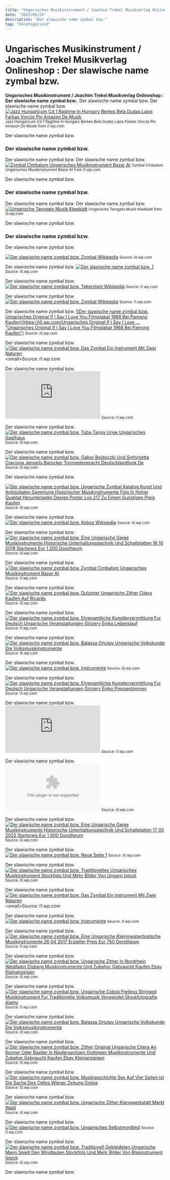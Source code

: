 ```yaml
---
title: "Ungarisches Musikinstrument / Joachim Trekel Musikverlag Onlineshop : Der slawische name zymbal bzw."
date: "2022/05/24"
description: "Der slawische name zymbal bzw."
tag: "Uncategorized"
---
```


# Ungarisches Musikinstrument / Joachim Trekel Musikverlag Onlineshop : Der slawische name zymbal bzw.
**Ungarisches Musikinstrument / Joachim Trekel Musikverlag Onlineshop : Der slawische name zymbal bzw.**. Der slawische name zymbal bzw.
Der slawische name zymbal bzw.
[![Jazz Hungaricum Cd 1 Ragtime In Hungary Berkes Bela Dudas Lajos Farkas Vincze Pin Amazon De Musik](https://i1.wp.com/m.media-amazon.com/images/I/51aVH+iXw-L.jpg "Jazz Hungaricum Cd 1 Ragtime In Hungary Berkes Bela Dudas Lajos Farkas Vincze Pin Amazon De Musik")](https://i1.wp.com/m.media-amazon.com/images/I/51aVH+iXw-L.jpg)
<small>Jazz Hungaricum Cd 1 Ragtime In Hungary Berkes Bela Dudas Lajos Farkas Vincze Pin Amazon De Musik from i1.wp.com</small>

Der slawische name zymbal bzw.

### Der slawische name zymbal bzw.
Der slawische name zymbal bzw.
Der slawische name zymbal bzw.
[![Zymbal Cimbalom Ungarisches Musikinstrument Bazar At](https://i1.wp.com/asset.bazar.at/149/539919e52a664b7b9e5f9c380704b67a/hd-jpeg/bazar_img_c7c7d6cc-b870-4da5-8b60-b81d67a508a6-63292.jpeg "Zymbal Cimbalom Ungarisches Musikinstrument Bazar At")](https://i1.wp.com/asset.bazar.at/149/539919e52a664b7b9e5f9c380704b67a/hd-jpeg/bazar_img_c7c7d6cc-b870-4da5-8b60-b81d67a508a6-63292.jpeg)
<small>Zymbal Cimbalom Ungarisches Musikinstrument Bazar At from i1.wp.com</small>

Der slawische name zymbal bzw.

### Der slawische name zymbal bzw.
Der slawische name zymbal bzw.
Der slawische name zymbal bzw.
[![Ungarische Tarogato Musik Kleeblatt](https://i0.wp.com/kleeblatt.hu/wp-content/uploads/2021/03/tarog-22.jpg "Ungarische Tarogato Musik Kleeblatt")](https://i0.wp.com/kleeblatt.hu/wp-content/uploads/2021/03/tarog-22.jpg)
<small>Ungarische Tarogato Musik Kleeblatt from i0.wp.com</small>

Der slawische name zymbal bzw.

### Der slawische name zymbal bzw.
Der slawische name zymbal bzw.


[![Der slawische name zymbal bzw. Zymbal Wikipedia](https://i0.wp.com/encrypted-tbn0.gstatic.com/images?q=tbn:ANd9GcTLg_oQSiJS6bp0gpPbPdtw_0xCpSQVJeuWYtyh7Cca5vVtFoJjVgQrUyqbj2OotLHjXBQ&amp;usqp=CAU "Zymbal Wikipedia")](https://i0.wp.com/upload.wikimedia.org/wikipedia/commons/thumb/8/86/Cimbule.jpg/220px-Cimbule.jpg)
<small>Source: i0.wp.com</small>

Der slawische name zymbal bzw.
[![Der slawische name zymbal bzw. 1](https://i1.wp.com//search?q=piano&amp;tbm=isch "1")](https://i0.wp.com//search?q=musical+instruments&amp;tbm=isch)
<small>Source: i0.wp.com</small>

Der slawische name zymbal bzw.
[![Der slawische name zymbal bzw. Tekerolant Wikipedia](https://i0.wp.com/encrypted-tbn0.gstatic.com/images?q=tbn:ANd9GcRP73WlijPqz6fby52MS5cmkCI5QCqJM2fXSeh_iUCFGS5bEP1IHi4mmwRgbjwO9lz1C3A&amp;usqp=CAU "Tekerolant Wikipedia")](https://i1.wp.com/upload.wikimedia.org/wikipedia/commons/3/3a/Barsony_wikipedia.jpg)
<small>Source: i1.wp.com</small>

Der slawische name zymbal bzw.
[![Der slawische name zymbal bzw. Zymbal Wikipedia](https://i1.wp.com/encrypted-tbn0.gstatic.com/images?q=tbn:ANd9GcS2oOOa4DnWberQbugX9cXHapNSu0eUL7I2E_8_bo4lmoQD1Tp8O7LuvH8WTsOBecYvXvA&amp;usqp=CAU "Zymbal Wikipedia")](https://i1.wp.com/upload.wikimedia.org/wikipedia/commons/8/86/BuikCymbaal.jpg)
<small>Source: i1.wp.com</small>

Der slawische name zymbal bzw.
[![Der slawische name zymbal bzw. Ungarisches Original If I Say I Love You Filmplakat 1968 Bei Pamono Kaufen](https://i0.wp.com/Ungarisches Original If I Say I Love ... "Ungarisches Original If I Say I Love You Filmplakat 1968 Bei Pamono Kaufen")](https://i0.wp.com/cdn20.pamono.com/p/g/1/1/1121245_x9bkgtbdz3/ungarisches-original-if-i-say-i-love-you-filmplakat-1968-1.jpg)
<small>Source: i0.wp.com</small>

Der slawische name zymbal bzw.
[![Der slawische name zymbal bzw. Das Zymbal Ein Instrument Mit Zwei Naturen](https://i1.wp.com/encrypted-tbn0.gstatic.com/images?q=tbn:ANd9GcQwccwyUxx3Cs5QDlY8zL417OXKPXADSHhYgA&amp;usqp=CAU "Das Zymbal Ein Instrument Mit Zwei Naturen")](https://i1.wp.com/www.ln-online.de/resizer/4sHGHrcs6Wk8Seg_I54ahqtiv3Q=/1200x675/filters:quality(70):watermark(assets.rndtech.de/ln/watermark-plus.svg,50,50,0)/cloudfront-eu-central-1.images.arcpublishing.com/madsack/MUSWJ24HSSHBQFAJQNKZFJ47VE.jpg)
<small>Source: i1.wp.com</small>

Der slawische name zymbal bzw.
[![Der slawische name zymbal bzw. Alte Ungarische Turkischen Instrument Zurna Isoliert Auf Weissem Stockfotografie Alamy](https://i0.wp.com/www.alamy.de/alte-ungarischeturkischen-instrument-zurna-isoliert-auf-weissem-image229209608.html "Alte Ungarische Turkischen Instrument Zurna Isoliert Auf Weissem Stockfotografie Alamy")](https://i1.wp.com/c8.alamy.com/compde/r8wb5c/alte-ungarischeturkischen-instrument-zurna-isoliert-auf-weissem-r8wb5c.jpg)
<small>Source: i1.wp.com</small>

Der slawische name zymbal bzw.
[![Der slawische name zymbal bzw. Tuba Tanya Urige Ungarisches Gasthaus](https://i0.wp.com/oberschwaben-welt.de/tuba-tanya-urige-ungarisches-gasthaus/ "Tuba Tanya Urige Ungarisches Gasthaus")](https://i0.wp.com/oberschwaben-welt.de/wp-content/uploads/2017/01/Tuuba-Tanya009.jpg)
<small>Source: i0.wp.com</small>

Der slawische name zymbal bzw.
[![Der slawische name zymbal bzw. Gabor Boldoczki Und Sinfonietta Cracovia Jenseits Barocker Trompetenpracht Deutschlandfunk De](https://i0.wp.com/encrypted-tbn0.gstatic.com/images?q=tbn:ANd9GcR6nFatTdDzxm02u0kCFAqbcKCAoO0SPuTa8A&amp;usqp=CAU "Gabor Boldoczki Und Sinfonietta Cracovia Jenseits Barocker Trompetenpracht Deutschlandfunk De")](https://i0.wp.com/assets.deutschlandfunk.de/FILE_292f2de79f377948562e5729e934a15a/1920x1080.jpg?t=1597509427457)
<small>Source: i0.wp.com</small>

Der slawische name zymbal bzw.

[![Der slawische name zymbal bzw. Ungarische Zymbal Katalog Kunst Und Antiquitaten Sammlung Historischer Musikinstrumente Foto In Hoher Qualitat Herunterladen Design Poster Los 217 Zu Einem Gunstigen Preis Kaufen](https://i0.wp.com/encrypted-tbn0.gstatic.com/images?q=tbn:ANd9GcQ2DKQAxH8kS_CG4yPoZRSJKoJ_ATYEKdKo3g&amp;usqp=CAU "Ungarische Zymbal Katalog Kunst Und Antiquitaten Sammlung Historischer Musikinstrumente Foto In Hoher Qualitat Herunterladen Design Poster Los 217 Zu Einem Gunstigen Preis Kaufen")](https://i0.wp.com/veryimportantlot.com/assets/image/picture_96315/1d3f5/li8s8swkbolsbnpsjy489fzyxyygrgwycqpst4eeimnn-omrduop3nxbihh91518106334jpg__fix_850_550.jpeg)
<small>Source: i0.wp.com</small>

Der slawische name zymbal bzw.
[![Der slawische name zymbal bzw. Koboz Wikipedia](https://i1.wp.com/encrypted-tbn0.gstatic.com/images?q=tbn:ANd9GcQuMA-aK748t5rttkZrKKKZTBjsuuTEeZkDjAjtT3-HasNHt7H314ynfpRxZ72trSDEYOo&amp;usqp=CAU "Koboz Wikipedia")](https://i0.wp.com/upload.wikimedia.org/wikipedia/commons/4/4c/Koboz.jpg)
<small>Source: i0.wp.com</small>

Der slawische name zymbal bzw.
[![Der slawische name zymbal bzw. Eine Ungarische Geige Musikinstrumente Historische Unterhaltungstechnik Und Schallplatten 16 10 2019 Startpreis Eur 1 200 Dorotheum](https://i1.wp.com/encrypted-tbn0.gstatic.com/images?q=tbn:ANd9GcTkrbIQiQzsbuRjKt7LD4R6_FC46efUeDsvJA&amp;usqp=CAU "Eine Ungarische Geige Musikinstrumente Historische Unterhaltungstechnik Und Schallplatten 16 10 2019 Startpreis Eur 1 200 Dorotheum")](https://i0.wp.com/www.dorotheum.com/fileadmin/lot-images/10U191016/hires/eine-ungarische-geige-6413391.jpg)
<small>Source: i0.wp.com</small>

Der slawische name zymbal bzw.
[![Der slawische name zymbal bzw. Zymbal Cimbalom Ungarisches Musikinstrument Bazar At](https://i1.wp.com/encrypted-tbn0.gstatic.com/images?q=tbn:ANd9GcSXtPG8cTgoPMWvi0lDvqwdAROPQrb0FFjfTXkenYESnSeAVCKaBxrpABkMg6OzI5QBAR0&amp;usqp=CAU "Zymbal Cimbalom Ungarisches Musikinstrument Bazar At")](https://i1.wp.com/asset.bazar.at/149/539919e52a664b7b9e5f9c380704b67a/hd-jpeg/bazar_img_c7c7d6cc-b870-4da5-8b60-b81d67a508a6-63292.jpeg)
<small>Source: i1.wp.com</small>

Der slawische name zymbal bzw.
[![Der slawische name zymbal bzw. Dulzimer Ungarische Zither Citera Kaufen Auf Ricardo](https://i0.wp.com/encrypted-tbn0.gstatic.com/images?q=tbn:ANd9GcRstAKUs-KZU3b-NgnJNtAnIYtCkcXpb_dvdw&amp;usqp=CAU "Dulzimer Ungarische Zither Citera Kaufen Auf Ricardo")](https://i0.wp.com/img.ricardostatic.ch/t_1000x750/pl/1131126630/3/1/dulzimer-ungarische-zither-citera.jpg)
<small>Source: i0.wp.com</small>

Der slawische name zymbal bzw.
[![Der slawische name zymbal bzw. Ehrenamtliche Kunstlervermittlung Fur Deutsch Ungarische Veranstaltungen Ginzery Eniko Lebenslauf](https://i0.wp.com/encrypted-tbn0.gstatic.com/images?q=tbn:ANd9GcS_jjE1bUMnTxRAoK31AE-wkvyn0ZcDL6Phcw&amp;usqp=CAU "Ehrenamtliche Kunstlervermittlung Fur Deutsch Ungarische Veranstaltungen Ginzery Eniko Lebenslauf")](https://i1.wp.com/www.peiermusik.de/ginzery-enikoe-juli-2010_700_0.jpg)
<small>Source: i1.wp.com</small>

Der slawische name zymbal bzw.
[![Der slawische name zymbal bzw. Balassa Ortutay Ungarische Volkskunde Die Volksmusikinstrumente](https://i0.wp.com/encrypted-tbn0.gstatic.com/images?q=tbn:ANd9GcQdyRvEjUjX9-ptMYvE55BMb4uMpRowdUGBxg&amp;usqp=CAU "Balassa Ortutay Ungarische Volkskunde Die Volksmusikinstrumente")](https://i0.wp.com/mek.oszk.hu/02700/02791/html/img/251.jpg)
<small>Source: i0.wp.com</small>

Der slawische name zymbal bzw.
[![Der slawische name zymbal bzw. Instrumente](https://i0.wp.com/wozi.members.cablelink.at "Instrumente")](https://i0.wp.com/wozi.members.cablelink.at/webinstrumente/zupfinstrumente02-Dateien/image001.gif)
<small>Source: i0.wp.com</small>

Der slawische name zymbal bzw.
[![Der slawische name zymbal bzw. Ehrenamtliche Kunstlervermittlung Fur Deutsch Ungarische Veranstaltungen Ginzery Eniko Pressestimmen](https://i1.wp.com/encrypted-tbn0.gstatic.com/images?q=tbn:ANd9GcS_PTyB0gldyh8_EDSwKaB6ifgd_6Ndb6uXeA&amp;usqp=CAU "Ehrenamtliche Kunstlervermittlung Fur Deutsch Ungarische Veranstaltungen Ginzery Eniko Pressestimmen")](https://i1.wp.com/www.peiermusik.de/ginzery-enikoe-live-koncert-2010_700_0.jpg)
<small>Source: i1.wp.com</small>

Der slawische name zymbal bzw.
[![Der slawische name zymbal bzw. Alte Ungarische Turkischen Instrument Zurna Isoliert Auf Weissem Stockfotografie Alamy](https://i0.wp.com/www.alamy.de/alte-ungarischeturkischen-instrument-zurna-isoliert-auf-weissem-image229209608.html "Alte Ungarische Turkischen Instrument Zurna Isoliert Auf Weissem Stockfotografie Alamy")](https://i1.wp.com/c8.alamy.com/compde/r8wb5c/alte-ungarischeturkischen-instrument-zurna-isoliert-auf-weissem-r8wb5c.jpg)
<small>Source: i1.wp.com</small>

Der slawische name zymbal bzw.
[![Der slawische name zymbal bzw. Ungarische Zither Mit Akg C411 Pickup Klangwerkstatt Markt Wald Andre Schubert](https://i0.wp.com/deerbe.com "Ungarische Zither Mit Akg C411 Pickup Klangwerkstatt Markt Wald Andre Schubert")](https://i0.wp.com/deerbe.com/imgs/a/c/e/z/c/ungarische_zither_mit_akg_c411_pickup__klangwerkstatt_markt_wald__andre_schubert_4_lgw.jpg)
<small>Source: i0.wp.com</small>

Der slawische name zymbal bzw.
[![Der slawische name zymbal bzw. Eine Ungarische Geige Musikinstrumente Historische Unterhaltungstechnik Und Schallplatten 17 05 2022 Startpreis Eur 1 600 Dorotheum](https://i1.wp.com/encrypted-tbn0.gstatic.com/images?q=tbn:ANd9GcRv0L3FQFsobCXm9JdEcLSH3oNH8jFCn3DE2Q&amp;usqp=CAU "Eine Ungarische Geige Musikinstrumente Historische Unterhaltungstechnik Und Schallplatten 17 05 2022 Startpreis Eur 1 600 Dorotheum")](https://i0.wp.com/www.dorotheum.com/fileadmin/lot-images/10U220517/normal/eine-ungarische-geige-b-8075043.jpg)
<small>Source: i0.wp.com</small>

Der slawische name zymbal bzw.
[![Der slawische name zymbal bzw. Neue Seite 1](https://i1.wp.com/encrypted-tbn0.gstatic.com/images?q=tbn:ANd9GcSWSyeJrfsoYUYiKWuFhn2qoW521R3OdYW9QQ&amp;usqp=CAU "Neue Seite 1")](https://i0.wp.com/www.altemusik.net/harmonia/images/Instrumentenfoto%20f%C3%BCr%20Plakat.jpg)
<small>Source: i0.wp.com</small>

Der slawische name zymbal bzw.
[![Der slawische name zymbal bzw. Traditionelles Ungarisches Musikinstrument Stockfoto Und Mehr Bilder Von Ungarn Istock](https://i0.wp.com/www.istockphoto.com/photo/license-gm1153588814-?utm_medium=organic&amp;utm_source=google&amp;utm_campaign=iptcurl "Traditionelles Ungarisches Musikinstrument Stockfoto Und Mehr Bilder Von Ungarn Istock")](https://i0.wp.com/media.istockphoto.com/photos/traditional-hungarian-musical-instrument-picture-id1153588814?k=20&amp;m=1153588814&amp;s=170667a&amp;w=0&amp;h=PqpbwrL8NaR3pGakPYMm_YLRcLQA1W1JdFy6FHBsZAo=)
<small>Source: i0.wp.com</small>

Der slawische name zymbal bzw.
[![Der slawische name zymbal bzw. Das Zymbal Ein Instrument Mit Zwei Naturen](https://i0.wp.com/encrypted-tbn0.gstatic.com/images?q=tbn:ANd9GcQwccwyUxx3Cs5QDlY8zL417OXKPXADSHhYgA&amp;usqp=CAU "Das Zymbal Ein Instrument Mit Zwei Naturen")](https://i1.wp.com/www.ln-online.de/resizer/4sHGHrcs6Wk8Seg_I54ahqtiv3Q=/1200x675/filters:quality(70):watermark(assets.rndtech.de/ln/watermark-plus.svg,50,50,0)/cloudfront-eu-central-1.images.arcpublishing.com/madsack/MUSWJ24HSSHBQFAJQNKZFJ47VE.jpg)
<small>Source: i1.wp.com</small>

Der slawische name zymbal bzw.
[![Der slawische name zymbal bzw. Instrumente](https://i0.wp.com/encrypted-tbn0.gstatic.com/images?q=tbn:ANd9GcSDoK3ROz-oAfdn4t1KiSsGSRTcNhBAx_BBbQ&amp;usqp=CAU "Instrumente")](https://i1.wp.com/olga-mishula.com/images/ungarisches_zymbal.jpg)
<small>Source: i1.wp.com</small>

Der slawische name zymbal bzw.
[![Der slawische name zymbal bzw. Eine Ungarische Kleinmeisterbratsche Musikinstrumente 26 04 2017 Erzielter Preis Eur 750 Dorotheum](https://i0.wp.com/encrypted-tbn0.gstatic.com/images?q=tbn:ANd9GcTAdIKQ0WyuBpSP3JVNf0_lO6L7DzqEXIPwrQ&amp;usqp=CAU "Eine Ungarische Kleinmeisterbratsche Musikinstrumente 26 04 2017 Erzielter Preis Eur 750 Dorotheum")](https://i1.wp.com/www.dorotheum.com/fileadmin/lot-images/10U170426/hires/eine-ungarische-kleinmeisterbratsche-1088791.jpg)
<small>Source: i1.wp.com</small>

Der slawische name zymbal bzw.
[![Der slawische name zymbal bzw. Ungarische Zither In Nordrhein Westfalen Olsberg Musikinstrumente Und Zubehor Gebraucht Kaufen Ebay Kleinanzeigen](https://i1.wp.com/encrypted-tbn0.gstatic.com/images?q=tbn:ANd9GcRHfvzbHUCjpsvAXpYpuSkr-QbxUutVMlscow&amp;usqp=CAU "Ungarische Zither In Nordrhein Westfalen Olsberg Musikinstrumente Und Zubehor Gebraucht Kaufen Ebay Kleinanzeigen")](https://i0.wp.com/img.ebay-kleinanzeigen.de/api/v1/prod-ads/images/56/56d7909b-b700-4626-9080-6d4c20d22d29?rule=$_59.JPG)
<small>Source: i0.wp.com</small>

Der slawische name zymbal bzw.
[![Der slawische name zymbal bzw. Ungarische Cobza Fretless Stringed Musikinstrument Fur Traditionelle Volksmusik Verwendet Stockfotografie Alamy](https://i0.wp.com/encrypted-tbn0.gstatic.com/images?q=tbn:ANd9GcR8IF7q-zTKHLpl0Ve93wrR7sd8wNoUuK9zRA4iZAb9_MWVosXtiyA8Cp5MjjPKvRdPNLc&amp;usqp=CAU "Ungarische Cobza Fretless Stringed Musikinstrument Fur Traditionelle Volksmusik Verwendet Stockfotografie Alamy")](https://i1.wp.com/c8.alamy.com/zoomsde/6/695d568a341348a997935233bea42487/he6rem.jpg)
<small>Source: i1.wp.com</small>

Der slawische name zymbal bzw.
[![Der slawische name zymbal bzw. Balassa Ortutay Ungarische Volkskunde Die Volksmusikinstrumente](https://i0.wp.com/encrypted-tbn0.gstatic.com/images?q=tbn:ANd9GcRAuWj63IO4f3d-GRgFIPew2vogWWfDPM15pc0A-z7jVjKnxE4fGhulUMsFWhANrLqC3z0&amp;usqp=CAU "Balassa Ortutay Ungarische Volkskunde Die Volksmusikinstrumente")](https://i0.wp.com/mek.oszk.hu/02700/02791/html/img/252.jpg)
<small>Source: i0.wp.com</small>

Der slawische name zymbal bzw.
[![Der slawische name zymbal bzw. Zither Original Ungarische Citera An Konner Oder Bastler In Niedersachsen Gottingen Musikinstrumente Und Zubehor Gebraucht Kaufen Ebay Kleinanzeigen](https://i1.wp.com/encrypted-tbn0.gstatic.com/images?q=tbn:ANd9GcRPzR6ojn7_hRsQD2zh1IG-mVlw22M2wMeyuQ&amp;usqp=CAU "Zither Original Ungarische Citera An Konner Oder Bastler In Niedersachsen Gottingen Musikinstrumente Und Zubehor Gebraucht Kaufen Ebay Kleinanzeigen")](https://i0.wp.com/img.ebay-kleinanzeigen.de/api/v1/prod-ads/images/21/21ec66c7-9c12-413e-b19f-aba29bc9758b?rule=$_59.JPG)
<small>Source: i0.wp.com</small>

Der slawische name zymbal bzw.
[![Der slawische name zymbal bzw. Musikgeschichte Sex Auf Vier Saiten Ist Die Sache Des Cellos Wiener Zeitung Online](https://i0.wp.com/encrypted-tbn0.gstatic.com/images?q=tbn:ANd9GcQ4b56VjENS77mtNCgjZhQJ0GsTczFrtKLV4A&amp;usqp=CAU "Musikgeschichte Sex Auf Vier Saiten Ist Die Sache Des Cellos Wiener Zeitung Online")](https://i0.wp.com/www.wienerzeitung.at/_em_daten/_cache/image/1x3J4_P4dUMOAnOW5FgnPnC83pnBV5RU1BaT0hioY_4dabcm7Fx5h-wEjWHdXDaViWbzwlsOUO1DzMFLA5JxyuXd5MwC2uNBwJ86lDgIBzFMprLwzYLuBlfJnnYXLiKNvN/201228-1603-948-0900-305207-291217cello-online-002.jpg)
<small>Source: i0.wp.com</small>

Der slawische name zymbal bzw.
[![Der slawische name zymbal bzw. Ungarische Zither Klangwerkstatt Markt Wald](https://i0.wp.com/encrypted-tbn0.gstatic.com/images?q=tbn:ANd9GcTtXas0UV8CZsZuT-G7SYhoxQvmPOgh_GCQBFXNklPFbdfMk73S092SiDComy7egtxPv4A&amp;usqp=CAU "Ungarische Zither Klangwerkstatt Markt Wald")](https://i0.wp.com/www.klangwerkstatt.de/files/content/instrumente/Zithern/Ungarische-Zither.jpg)
<small>Source: i0.wp.com</small>

Der slawische name zymbal bzw.
[![Der slawische name zymbal bzw. Ungarisches Selbstmordlied](https://i1.wp.com/encrypted-tbn0.gstatic.com/images?q=tbn:ANd9GcRglZBUisPPkjB_jM6uVR_rAjcW_H6GQTe9NQ&amp;usqp=CAU "Ungarisches Selbstmordlied")](https://i1.wp.com/s.yimg.com/uu/api/res/1.2/QCuusq17X5ET3KqcdQok.g--~B/Zmk9ZmlsbDtweW9mZj0wO3c9NjQwO2g9MzYwO3NtPTE7YXBwaWQ9eXRhY2h5b24-/media.zenfs.com/en-US/video/video.pd2upload.com/video.de.devideogeneric.yahoo.com@451ab459-0f45-3c94-bfd5-5395e0cec56b_FULL.png)
<small>Source: i1.wp.com</small>

Der slawische name zymbal bzw.
[![Der slawische name zymbal bzw. Traditionell Gekleideten Ungarische Mann Spielt Den Windlauten Stockfoto Und Mehr Bilder Von Blasinstrument Istock](https://i0.wp.com/titoslack "Traditionell Gekleideten Ungarische Mann Spielt Den Windlauten Stockfoto Und Mehr Bilder Von Blasinstrument Istock")](https://i0.wp.com/media.istockphoto.com/photos/traditionally-dressed-hungarian-man-playing-the-windlute-picture-id485944357)
<small>Source: i0.wp.com</small>

Der slawische name zymbal bzw.
